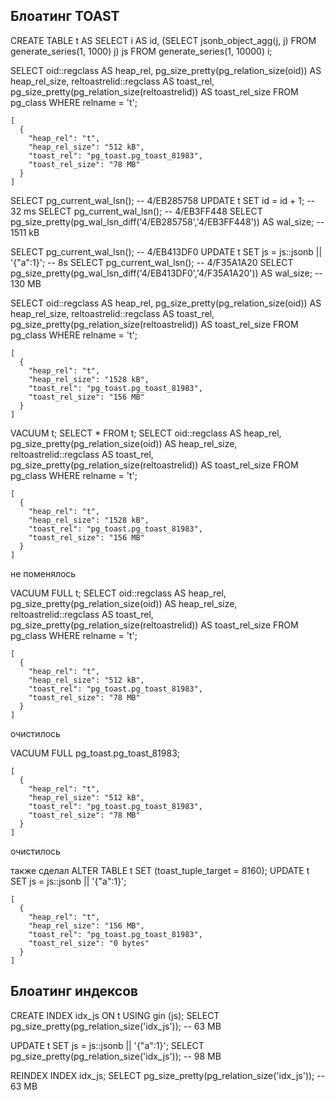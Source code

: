 ## Блоатинг TOAST
CREATE TABLE t AS
SELECT i AS id, (SELECT jsonb_object_agg(j, j) FROM generate_series(1, 1000) j) js
FROM generate_series(1, 10000) i;

SELECT oid::regclass AS heap_rel,
       pg_size_pretty(pg_relation_size(oid)) AS heap_rel_size,
       reltoastrelid::regclass AS toast_rel,
       pg_size_pretty(pg_relation_size(reltoastrelid)) AS toast_rel_size
FROM pg_class WHERE relname = 't';


```
[
  {
    "heap_rel": "t",
    "heap_rel_size": "512 kB",
    "toast_rel": "pg_toast.pg_toast_81983",
    "toast_rel_size": "78 MB"
  }
]
```

SELECT pg_current_wal_lsn(); -- 4/EB285758
UPDATE t SET id = id + 1; -- 32 ms
SELECT pg_current_wal_lsn(); -- 4/EB3FF448
SELECT pg_size_pretty(pg_wal_lsn_diff('4/EB285758','4/EB3FF448')) AS wal_size; -- 1511 kB


SELECT pg_current_wal_lsn(); -- 4/EB413DF0
UPDATE t SET js = js::jsonb || '{"a":1}'; -- 8s
SELECT pg_current_wal_lsn(); -- 4/F35A1A20
SELECT pg_size_pretty(pg_wal_lsn_diff('4/EB413DF0','4/F35A1A20')) AS wal_size; -- 130 MB


SELECT oid::regclass AS heap_rel,
       pg_size_pretty(pg_relation_size(oid)) AS heap_rel_size,
       reltoastrelid::regclass AS toast_rel,
       pg_size_pretty(pg_relation_size(reltoastrelid)) AS toast_rel_size
FROM pg_class WHERE relname = 't';
```
[
  {
    "heap_rel": "t",
    "heap_rel_size": "1528 kB",
    "toast_rel": "pg_toast.pg_toast_81983",
    "toast_rel_size": "156 MB"
  }
]
```


VACUUM t;
SELECT * FROM t;
SELECT oid::regclass AS heap_rel,
       pg_size_pretty(pg_relation_size(oid)) AS heap_rel_size,
       reltoastrelid::regclass AS toast_rel,
       pg_size_pretty(pg_relation_size(reltoastrelid)) AS toast_rel_size
FROM pg_class WHERE relname = 't';
```
[
  {
    "heap_rel": "t",
    "heap_rel_size": "1528 kB",
    "toast_rel": "pg_toast.pg_toast_81983",
    "toast_rel_size": "156 MB"
  }
]
```
не поменялось


VACUUM FULL t;
SELECT oid::regclass AS heap_rel,
       pg_size_pretty(pg_relation_size(oid)) AS heap_rel_size,
       reltoastrelid::regclass AS toast_rel,
       pg_size_pretty(pg_relation_size(reltoastrelid)) AS toast_rel_size
FROM pg_class WHERE relname = 't';
```
[
  {
    "heap_rel": "t",
    "heap_rel_size": "512 kB",
    "toast_rel": "pg_toast.pg_toast_81983",
    "toast_rel_size": "78 MB"
  }
]
```
очистилось


VACUUM FULL pg_toast.pg_toast_81983;
```
[
  {
    "heap_rel": "t",
    "heap_rel_size": "512 kB",
    "toast_rel": "pg_toast.pg_toast_81983",
    "toast_rel_size": "78 MB"
  }
]
```
очистилось


также сделал
ALTER TABLE t SET (toast_tuple_target = 8160);
UPDATE t SET js = js::jsonb || '{"a":1}';
```
[
  {
    "heap_rel": "t",
    "heap_rel_size": "156 MB",
    "toast_rel": "pg_toast.pg_toast_81983",
    "toast_rel_size": "0 bytes"
  }
]
```

## Блоатинг индексов

CREATE INDEX idx_js ON t USING gin (js);
SELECT
    pg_size_pretty(pg_relation_size('idx_js')); -- 63 MB

UPDATE t SET js = js::jsonb || '{"a":1}';
SELECT
    pg_size_pretty(pg_relation_size('idx_js')); -- 98 MB

REINDEX INDEX idx_js;
SELECT pg_size_pretty(pg_relation_size('idx_js')); -- 63 MB
